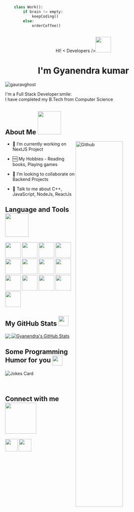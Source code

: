 ```python
    class Work():
        if brain != empty:
            keepCoding()
        else:
            orderCoffee()
        
```
<div>
<p align="center"> HI! < Developers /><img src = "https://raw.githubusercontent.com/MartinHeinz/MartinHeinz/master/wave.gif" width="50"></p>
<h1 align='center'>I'm Gyanendra kumar</h1>
</div>

<p align="left"> <img src="https://komarev.com/ghpvc/?username=gauravghost&label=Visitors&color=0e75b6&style=flat" alt="gauravghost" /> </p>

<div size='20px'>I'm a Full Stack Developer:smile: 
</div>
<div size='20px'>I have completed my B.Tech from Computer Science
</div>


<h2> About Me <img src = "https://media0.giphy.com/media/KDDpcKigbfFpnejZs6/giphy.gif?cid=ecf05e47oy6f4zjs8g1qoiystc56cu7r9tb8a1fe76e05oty&rid=giphy.gif" width = "75"></h2>

<img width="55%" align="right" alt="Github" src="https://raw.githubusercontent.com/onimur/.github/master/.resources/git-header.svg" />


- 🔭 I’m currently working on NextJS Project
  
- 🆓 My Hobbies - Reading books, Playing games

- 👯 I’m looking to collaborate on Backend Projects 

- 💬 Talk to me about C++, JavaScript, NodeJs, ReactJs
 
[//]:# (Language and Tools Section)
<h2> Language and Tools <img src = "https://media2.giphy.com/media/QssGEmpkyEOhBCb7e1/giphy.gif?cid=ecf05e47a0n3gi1bfqntqmob8g9aid1oyj2wr3ds3mg700bl&rid=giphy.gif" width="75"></h2>

<p align="left">
    <img src="https://cdn.jsdelivr.net/gh/devicons/devicon/icons/javascript/javascript-original.svg" height="50px" width="50px" />
    <img src="https://cdn.jsdelivr.net/gh/devicons/devicon/icons/c/c-original.svg" height="50px" width="50px" />
    <img src="https://cdn.jsdelivr.net/gh/devicons/devicon/icons/cplusplus/cplusplus-original.svg"  height="50px" width="50px" />
    <img src="https://cdn.jsdelivr.net/gh/devicons/devicon/icons/react/react-original.svg" height="50px" width="50px"/>
    <img src="https://cdn.jsdelivr.net/gh/devicons/devicon/icons/nodejs/nodejs-original.svg" height="50px" width="50px"/>
    <img src="https://cdn.jsdelivr.net/gh/devicons/devicon/icons/express/express-original.svg" height="50px" width="50px"/>
    <img src="https://cdn.jsdelivr.net/gh/devicons/devicon/icons/mysql/mysql-original.svg" height="50px" width="50px"/>
    <img src="https://cdn.jsdelivr.net/gh/devicons/devicon/icons/sequelize/sequelize-original.svg" height="50px" width="50px"/>
    <img src="https://cdn.jsdelivr.net/gh/devicons/devicon/icons/mongodb/mongodb-original.svg" height="50px" width="50px"/>
    <img src="https://cdn.jsdelivr.net/gh/devicons/devicon/icons/git/git-original.svg" height="50px" width="50px"/>
    <img src="https://cdn.jsdelivr.net/gh/devicons/devicon/icons/linux/linux-original.svg" height="50px" width="50px" />
    <img src="https://cdn.jsdelivr.net/gh/devicons/devicon/icons/amazonwebservices/amazonwebservices-original.svg" height="50px" width="50px"/>
    <img src="https://cdn.jsdelivr.net/gh/devicons/devicon/icons/docker/docker-original.svg" height="50px" width="50px"/>
    </p>


<h2> My GitHub Stats <img src='https://media1.giphy.com/media/du3J3cXyzhj75IOgvA/giphy.gif?cid=ecf05e47x2g034i9pzwtzzsd3xgg2w9nr94t4tflbbgo3008&rid=giphy.gif' width='32'> </h2>

<a href="https://github.com/gauravghost">
  <img align="center" src="https://github-readme-stats.vercel.app/api/top-langs?username=gauravghost&show_icons=true&line_height=27&locale=en&count_private=true&layout=compact&theme=radical" />
</a>
<a href="https://github.com/gauravghost">
  <img align="center" src="https://github-readme-stats.vercel.app/api?username=gauravghost&show_icons=true&line_height=27&count_private=true&theme=radical" alt="Gyanendra's GitHub Stats" />
</a>


<h2> Some Programming Humor for you <img align ='center' src='https://media2.giphy.com/media/UQDSBzfyiBKvgFcSTw/giphy.gif?cid=ecf05e47p3cd513axbek3f56ti3jzizq8hincw20jauyyfyw&rid=giphy.gif' width = '32'></h2>

![Jokes Card](https://readme-jokes.vercel.app/api?theme=tokyonight)


<br>
<h2> Connect with me <img src='https://raw.githubusercontent.com/ShahriarShafin/ShahriarShafin/main/Assets/handshake.gif' width="100"> </h2>
<p align="left">
    <a href = 'https://www.linkedin.com/in/gyanendrak874' target="_blank"> <img src="https://cdn.jsdelivr.net/gh/devicons/devicon/icons/linkedin/linkedin-original.svg" width = '40px' /></a> 
    <a href = 'https://twitter.com/Gyanendrak874' target="_blank"> <img src="https://cdn.jsdelivr.net/gh/devicons/devicon/icons/twitter/twitter-original.svg" width = '40px' /></a> 
</p>
